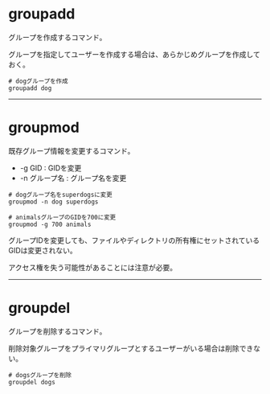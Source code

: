 # groupadd

グループを作成するコマンド。

グループを指定してユーザーを作成する場合は、あらかじめグループを作成しておく。

```
# dogグループを作成
groupadd dog
```
---

# groupmod

既存グループ情報を変更するコマンド。

- -g GID : GIDを変更
- -n グループ名 : グループ名を変更

```
# dogグループ名をsuperdogsに変更
groupmod -n dog superdogs
```

```
# animalsグループのGIDを700に変更
groupmod -g 700 animals
```

グループIDを変更しても、ファイルやディレクトリの所有権にセットされているGIDは変更されない。

アクセス権を失う可能性があることには注意が必要。

---

# groupdel

グループを削除するコマンド。

削除対象グループをプライマリグループとするユーザーがいる場合は削除できない。

```
# dogsグループを削除
groupdel dogs
```

